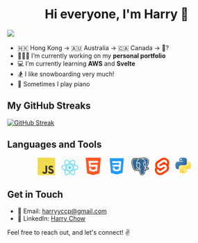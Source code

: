 <h1 align="center">Hi everyone, I'm Harry 🫶</h1>

![](https://komarev.com/ghpvc/?username=harrycpc&color=orange)

- 🇭🇰 Hong Kong -> 🇦🇺 Australia -> 🇨🇦 Canada -> 🤔?
- 🧑🏻‍💻 I’m currently working on my **personal portfolio**
- 💻 I’m currently learning **AWS** and **Svelte**
- 🏂 I like snowboarding very much!
- 🎹 Sometimes I play piano

## My GitHub Streaks

[![GitHub Streak](https://streak-stats.demolab.com?user=harrycpc&theme=yellowdark)](https://git.io/streak-stats)

## Languages and Tools

<p align="center">
  <img src="./images/JavaScript-logo.png" alt="JavaScript Logo" width="40" height="40" style="margin-right: 10px;">
  <img src="./images/React-icon.svg.png" alt="React Logo" width="40" style="margin-right: 10px;">
  <img src="./images/html-logo.png" alt="HTML Logo" width="40" height="40" style="margin-right: 10px;">
  <img src="./images/css-logo.png" alt="CSS Logo" width="40" height="40" style="margin-right: 10px;">
  <img src="./images/Postgresql_elephant.svg" alt="PostgreSQL Logo" width="40" height="40" style="margin-right: 10px;">
  <img src="./images/svelte.png" alt="Svelte Logo" height="40" style="margin-right: 10px;">
  <img src="./images/Python-logo-notext.svg.png" alt="Python Logo" height="40" style="margin-right: 10px;">
</p>

<!-- ## My Projects

Here are some of my featured projects:

- [Project 1](https://github.com/your-username/project-1) - Description of Project 1.
- [Project 2](https://github.com/your-username/project-2) - Description of Project 2.
- [Project 3](https://github.com/your-username/project-3) - Description of Project 3. -->

## Get in Touch

- 📧 Email: harryyccp@gmail.com
- 💼 LinkedIn: [Harry Chow](https://www.linkedin.com/in/harry-chow)

Feel free to reach out, and let's connect! ✌️

</p>
